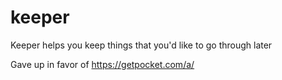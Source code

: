 keeper
======
Keeper helps you keep things that you'd like to go through later

Gave up in favor of https://getpocket.com/a/
